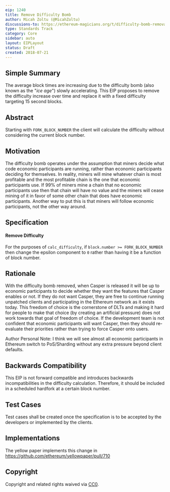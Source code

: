 ```yaml
---
eip: 1240
title: Remove Difficulty Bomb
author: Micah Zoltu (@MicahZoltu)
discussions-to: https://ethereum-magicians.org/t/difficulty-bomb-removal/832
type: Standards Track
category: Core
sidebar: auto
layout: EIPLayout
status: Draft
created: 2018-07-21
---
```


## Simple Summary

The average block times are increasing due to the difficulty bomb (also known as the "_ice age_") slowly accelerating. This EIP proposes to remove the difficulty increase over time and replace it with a fixed difficulty targeting 15 second blocks.

## Abstract

Starting with `FORK_BLOCK_NUMBER` the client will calculate the difficulty without considering the current block number.

## Motivation

The difficulty bomb operates under the assumption that miners decide what code economic participants are running, rather than economic participants deciding for themselves. In reality, miners will mine whatever chain is most profitable and the most profitable chain is the one that economic participants use. If 99% of miners mine a chain that no economic participants use then that chain will have no value and the miners will cease mining of it in favor of some other chain that does have economic participants. Another way to put this is that miners will follow economic participants, not the other way around.

## Specification

#### Remove Difficulty

For the purposes of `calc_difficulty`, if `block.number >= FORK_BLOCK_NUMBER` then change the epsilon component to `0` rather than having it be a function of block number.

## Rationale

With the difficulty bomb removed, when Casper is released it will be up to economic participants to decide whether they want the features that Casper enables or not. If they do not want Casper, they are free to continue running unpatched clients and participating in the Ethereum network as it exists today. This freedom of choice is the cornerstone of DLTs and making it hard for people to make that choice (by creating an artificial pressure) does not work towards that goal of freedom of choice. If the development team is not confident that economic participants will want Casper, then they should re-evaluate their priorities rather than trying to force Casper onto users.

Author Personal Note: I think we will see almost all economic participants in Ethereum switch to PoS/Sharding without any extra pressure beyond client defaults.

## Backwards Compatibility

This EIP is not forward compatible and introduces backwards incompatibilities in the difficulty calculation. Therefore, it should be included in a scheduled hardfork at a certain block number.

## Test Cases

Test cases shall be created once the specification is to be accepted by the developers or implemented by the clients.

## Implementations

The yellow paper implements this change in https://github.com/ethereum/yellowpaper/pull/710

## Copyright

Copyright and related rights waived via [CC0](https://creativecommons.org/publicdomain/zero/1.0/).
